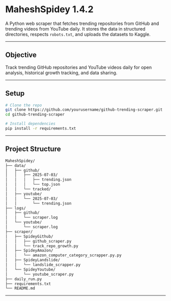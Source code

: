 # MaheshSpidey 1.4.2

A Python web scraper that fetches trending repositories from GitHub and trending videos from YouTube daily. It stores the data in structured directories, respects `robots.txt`, and uploads the datasets to Kaggle.

---

## Objective

Track trending GitHub repositories and YouTube videos daily for open analysis, historical growth tracking, and data sharing.

---

## Setup

```bash
# Clone the repo
git clone https://github.com/yourusername/github-trending-scraper.git
cd github-trending-scraper

# Install dependencies
pip install -r requirements.txt
```

---

## Project Structure

```bash
MaheshSpidey/
├── data/
│   ├── github/
│   │   ├── 2025-07-03/
│   │   │   ├── trending.json
│   │   │   └── top.json
│   │   └── tracked/             
│   ├── youtube/
│   │   └── 2025-07-03/
│   │       └── trending.json   
├── logs/
│   ├── github/
│   │   └── scraper.log
│   └── youtube/
│       └── scraper.log
├── scraper/
│   ├── SpideyGithub/
│   │   ├── github_scraper.py
│   │   └── track_repo_growth.py
│   ├── SpideyAmazon/
│   │   └── amazon_computer_category_scrapper.py.py 
│   ├── SpideyLandslide/
│   │   └── landslide_scrapper.py 
│   └── SpideyYoutube/
│       └── youtube_scraper.py
├── daily_run.py
├── requirements.txt
└── README.md
```

---
